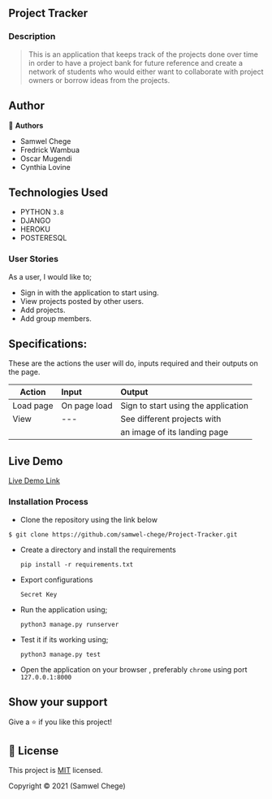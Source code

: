 ## Project Tracker

### Description
> This is an application that keeps track of the projects done over time in order to have a project bank for future reference and create a network of students who would either want to collaborate with project owners or borrow ideas from the projects.

## Author

👤 **Authors**
- Samwel Chege
- Fredrick Wambua
- Oscar Mugendi
- Cynthia Lovine


## Technologies Used

- PYTHON `3.8`
- DJANGO
- HEROKU
- POSTERESQL

### User Stories
As a user, I would like to;

- Sign in with the application to start using.
- View projects posted by other users.
- Add projects. 
- Add group members.  

## Specifications:
These are the actions the user will do, inputs required and their outputs on the page. 

  | Action    | Input                                      | Output                              |
  | ----------|:-------------                              | :------                             |
  | Load page | On page load                               | Sign to start using the application |
  | View      |               ---                          | See different projects with         |
  |           |                                            | an image of its landing page        | 

## Live Demo

[Live Demo Link](https://taliban-trackerapp.herokuapp.com/)


### Installation Process

- Clone the repository using the link below

```
$ git clone https://github.com/samwel-chege/Project-Tracker.git

```

- Create a directory and install the requirements

  ```
  pip install -r requirements.txt
  ```
- Export configurations
  ```
  Secret Key
  ```
- Run the application using;
  ```
  python3 manage.py runserver
  ```
- Test it if its working using;
  ```
  python3 manage.py test
  ```
- Open the application on your browser , preferably `chrome` using port `127.0.0.1:8000`


## Show your support

Give a ⭐️ if you like this project!


## 📝 License

This project is [MIT](LICENCE.md) licensed.

Copyright &copy; 2021 (Samwel Chege)
